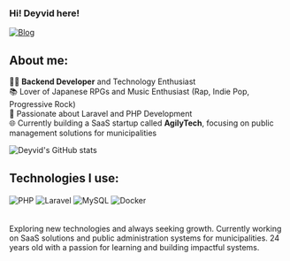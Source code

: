 ### Hi! Deyvid here!

[![Blog](https://img.shields.io/badge/Instagram-E4405F?style=for-the-badge&logo=instagram&logoColor=white)](https://www.instagram.com/deyvidsantt/)

## About me:

👨‍💻 **Backend Developer** and Technology Enthusiast<br>
📚 Lover of Japanese RPGs and Music Enthusiast (Rap, Indie Pop, Progressive Rock)<br>
🚀 Passionate about Laravel and PHP Development<br>
🌐 Currently building a SaaS startup called **AgilyTech**, focusing on public management solutions for municipalities<br>

![Deyvid's GitHub stats](https://github-readme-stats.vercel.app/api?username=obsinto&show_icons=true&theme=dracula)

## Technologies I use:
<div style="display: inline_block">
	<img align="center" alt= "PHP" src="https://img.shields.io/badge/PHP-777BB4?style=for-the-badge&logo=php&logoColor=white" /> 
	<img align="center" alt= "Laravel" src="https://img.shields.io/badge/Laravel-FF2D20?style=for-the-badge&logo=laravel&logoColor=white" /> 
	<img align="center" alt= "MySQL" src="https://img.shields.io/badge/MySQL-00000F?style=for-the-badge&logo=mysql&logoColor=white" /> 
	<img align="center" alt= "Docker" src="https://img.shields.io/badge/Docker-2496ED?style=for-the-badge&logo=docker&logoColor=white" /> 
</div>
<br>
<br>
Exploring new technologies and always seeking growth. Currently working on SaaS solutions and public administration systems for municipalities. 24 years old with a passion for learning and building impactful systems.</br>
